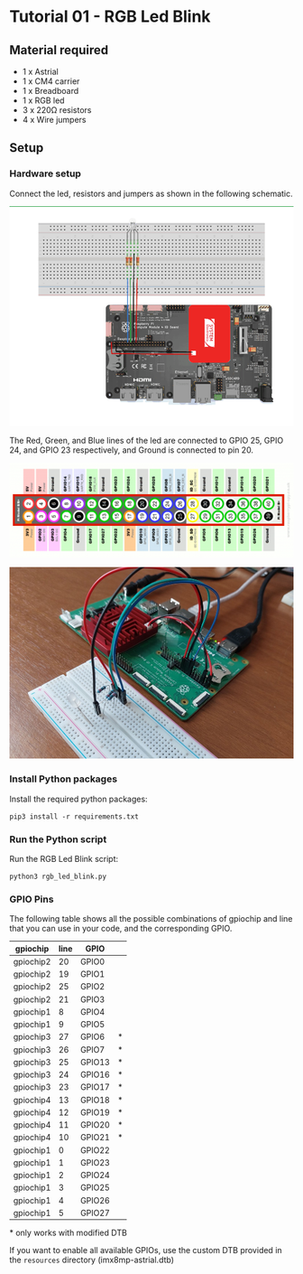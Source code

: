 # Tutorial 01 - RGB Led Blink
## Material required
* 1 x Astrial
* 1 x CM4 carrier
* 1 x Breadboard
* 1 x RGB led
* 3 x 220Ω resistors
* 4 x Wire jumpers

## Setup
### Hardware setup
Connect the led, resistors and jumpers as shown in the following schematic.

![Schematic](images/schematic.png)

The Red, Green, and Blue lines of the led are connected to GPIO 25, GPIO 24, and GPIO 23 respectively, and Ground is connected to pin 20.

![GPIO Diagram](images/GPIO.png)

![Photo](images/photo.jpg)

### Install Python packages
Install the required python packages:
```
pip3 install -r requirements.txt
```

### Run the Python script
Run the RGB Led Blink script:
```
python3 rgb_led_blink.py
```

### GPIO Pins
The following table shows all the possible combinations of gpiochip and line that you can use in your code, and the corresponding GPIO.

| gpiochip  | line |  GPIO  |   |
|-----------|------|--------|---|
| gpiochip2 |   20 | GPIO0  |   |
| gpiochip2 |   19 | GPIO1  |   |
| gpiochip2 |   25 | GPIO2  |   |
| gpiochip2 |   21 | GPIO3  |   |
| gpiochip1 |   8  | GPIO4  |   |
| gpiochip1 |   9  | GPIO5  |   |
| gpiochip3 |  27  | GPIO6  | * |
| gpiochip3 |  26  | GPIO7  | * |
| gpiochip3 |  25  | GPIO13 | * |
| gpiochip3 |  24  | GPIO16 | * |
| gpiochip3 |  23  | GPIO17 | * |
| gpiochip4 |  13  | GPIO18 | * |
| gpiochip4 |  12  | GPIO19 | * |
| gpiochip4 |  11  | GPIO20 | * |
| gpiochip4 |  10  | GPIO21 | * |
| gpiochip1 |   0  | GPIO22 |   |
| gpiochip1 |   1  | GPIO23 |   |
| gpiochip1 |   2  | GPIO24 |   |
| gpiochip1 |   3  | GPIO25 |   |
| gpiochip1 |   4  | GPIO26 |   |
| gpiochip1 |   5  | GPIO27 |   |

\* only works with modified DTB

If you want to enable all available GPIOs, use the custom DTB provided in the `resources` directory (imx8mp-astrial.dtb)